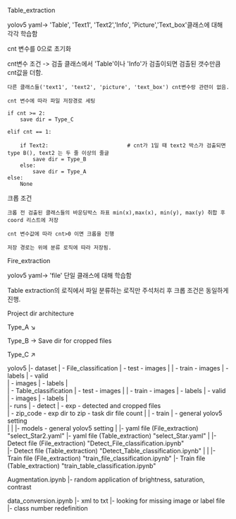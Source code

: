 Table_extraction

yolov5 yaml-> 'Table', 'Text1', 'Text2','Info', 'Picture','Text_box'클래스에 대해 각각 학습함



cnt 변수를 0으로 초기화 



cnt변수 조건 -> 검출 클래스에서 'Table'이나 'Info'가 검출이되면 검출된 갯수만큼 cnt값을 더함.  
    
    다른 클래스들('text1', 'text2', 'picture', 'text_box') cnt변수랑 관련이 없음.

    cnt 변수에 따라 파일 저장경로 세팅

    if cnt >= 2:
        save dir = Type_C  

    elif cnt == 1:
                                
        if Text2:                         # cnt가 1일 때 text2 박스가 검출되면 type B(), text2 는 두 줄 이상의 줄글
            save dir = Type_B
        else:
            save dir = Type_A
    else:
        None



크롭 조건
    
    크롭 전 검출된 클래스들의 바운딩박스 좌표 min(x),max(x), min(y), max(y) 취합 후 coord 리스트에 저장

    cnt 변수값에 따라 cnt>0 이면 크롭을 진행

    저장 경로는 위에 분류 로직에 따라 저장됨.




Fire_extraction


yolov5 yaml-> 'file' 단일 클래스에 대해 학습함

Table extraction의 로직에서 파일 분류하는 로직만 주석처리 후 크롭 조건은 동일하게 진행.







Project dir architecture


Type_A  ↘

Type_B 	→  Save dir for cropped files

Type_C 	↗
	
	
yolov5
	|- dataset
	|	- File_classification
	|			- test		- images
	|
	|			- train 	- images
	|					- labels
	|			- valid  
	|					- images
	|					- labels
	|									
	|	- Table_classification
	|			- test		- images
	|
	|			- train 	- images
	|					- labels
	|			- valid  
	|					- images
	|					- labels
	|									
	|- runs
	|	- detect
	|		- exp			- detected and cropped files	
	|		- zip_code		- exp dir to zip				- task dir file count
	|
	|	- train	
	|		- general yolov5 setting	
	|
	|
	|- models		- general yolov5 setting
	|
	|- yaml file 				(File_extraction)		"select_Star2.yaml"
	|- yaml file 				(Table_extraction)	"select_Star.yaml"
	|
	|- Detect file			(File_extraction)		"Detect_File_classification.ipynb"	
	|- Detect file			(Table_extraction)	"Detect_Table_classification.ipynb"	
	|
	|
	|- Train file				(File_extraction)		"train_file_classification.ipynb"
	|- Train file				(Table_extraction)	"train_table_classification.ipynb"



Augmentation.ipynb
	|- random application of brightness, saturation, contrast



data_conversion.ipynb
	|- xml to txt
	|- looking for missing image or label file
	|- class number redefinition





